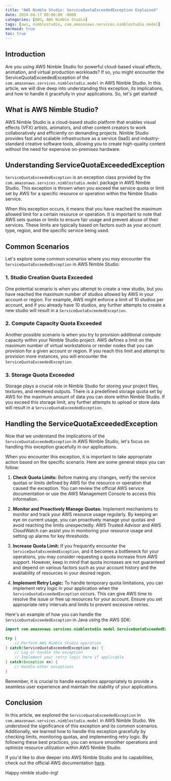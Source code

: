 ```yaml
---
title: "AWS Nimble Studio: ServiceQuotaExceededException Explained"
date: 2024-04-17 09:00:00 -0000
categories: [AWS, AWS Nimble Studio]
tags: [aws, nimblestudio, com.amazonaws.services.nimblestudio.model]
mermaid: true
toc: true
---
```



## Introduction

Are you using AWS Nimble Studio for powerful cloud-based visual effects, animation, and virtual production workloads? If so, you might encounter the ServiceQuotaExceededException of the `com.amazonaws.services.nimblestudio.model` in AWS Nimble Studio. In this article, we will dive deep into understanding this exception, its implications, and how to handle it gracefully in your applications. So, let's get started!

## What is AWS Nimble Studio?

AWS Nimble Studio is a cloud-based studio platform that enables visual effects (VFX) artists, animators, and other content creators to work collaboratively and efficiently on demanding projects. Nimble Studio provides fast and scalable infrastructure as a service (IaaS) and industry-standard creative software tools, allowing you to create high-quality content without the need for expensive on-premises hardware.

## Understanding ServiceQuotaExceededException

`ServiceQuotaExceededException` is an exception class provided by the `com.amazonaws.services.nimblestudio.model` package in AWS Nimble Studio. This exception is thrown when you exceed the service quota or limit set by AWS for a specific resource or operation within the Nimble Studio service.

When this exception occurs, it means that you have reached the maximum allowed limit for a certain resource or operation. It is important to note that AWS sets quotas or limits to ensure fair usage and prevent abuse of their services. These limits are typically based on factors such as your account type, region, and the specific service being used.

## Common Scenarios

Let's explore some common scenarios where you may encounter the `ServiceQuotaExceededException` in AWS Nimble Studio:

### 1. Studio Creation Quota Exceeded

One potential scenario is when you attempt to create a new studio, but you have reached the maximum number of studios allowed by AWS in your account or region. For example, AWS might enforce a limit of 10 studios per account, and if you already have 10 studios, any further attempts to create a new studio will result in a `ServiceQuotaExceededException`.

### 2. Compute Capacity Quota Exceeded

Another possible scenario is when you try to provision additional compute capacity within your Nimble Studio project. AWS defines a limit on the maximum number of virtual workstations or render nodes that you can provision for a given account or region. If you reach this limit and attempt to provision more instances, you will encounter the `ServiceQuotaExceededException`.

### 3. Storage Quota Exceeded

Storage plays a crucial role in Nimble Studio for storing your project files, textures, and rendered outputs. There is a predefined storage quota set by AWS for the maximum amount of data you can store within Nimble Studio. If you exceed this storage limit, any further attempts to upload or store data will result in a `ServiceQuotaExceededException`.

## Handling the ServiceQuotaExceededException

Now that we understand the implications of the `ServiceQuotaExceededException` in AWS Nimble Studio, let's focus on handling this exception gracefully in our applications.

When you encounter this exception, it is important to take appropriate action based on the specific scenario. Here are some general steps you can follow:

1. **Check Quota Limits:** Before making any changes, verify the service quotas or limits defined by AWS for the resource or operation that caused the exception. You can review the official AWS service documentation or use the AWS Management Console to access this information.

2. **Monitor and Proactively Manage Quotas:** Implement mechanisms to monitor and track your AWS resource usage regularly. By keeping an eye on current usage, you can proactively manage your quotas and avoid reaching the limits unexpectedly. AWS Trusted Advisor and AWS CloudWatch can assist you in monitoring your resource usage and setting up alarms for key thresholds.

3. **Increase Quota Limit:** If you frequently encounter the `ServiceQuotaExceededException`, and it becomes a bottleneck for your operations, you may consider requesting a quota increase from AWS support. However, keep in mind that quota increases are not guaranteed and depend on various factors such as your account history and the availability of resources in your desired region.

4. **Implement Retry Logic:** To handle temporary quota limitations, you can implement retry logic in your application when the `ServiceQuotaExceededException` occurs. This can give AWS time to resolve the issue or free up resources for your account. Ensure you set appropriate retry intervals and limits to prevent excessive retries.

Here's an example of how you can handle the `ServiceQuotaExceededException` in Java using the AWS SDK:

```java
import com.amazonaws.services.nimblestudio.model.ServiceQuotaExceededException;

try {
    // Perform AWS Nimble Studio operation
} catch(ServiceQuotaExceededException ex) {
    // Log or handle the exception
    // Implement your retry logic here if applicable
} catch(Exception ex) {
    // Handle other exceptions
}
```

Remember, it is crucial to handle exceptions appropriately to provide a seamless user experience and maintain the stability of your applications.

## Conclusion

In this article, we explored the `ServiceQuotaExceededException` in `com.amazonaws.services.nimblestudio.model` in AWS Nimble Studio. We understood the significance of this exception and its common scenarios. Additionally, we learned how to handle this exception gracefully by checking limits, monitoring quotas, and implementing retry logic. By following these best practices, you can ensure smoother operations and optimize resource utilization within AWS Nimble Studio.

If you'd like to dive deeper into AWS Nimble Studio and its capabilities, check out the official AWS documentation [here](https://docs.aws.amazon.com/nimble-studio).

Happy nimble studio-ing!